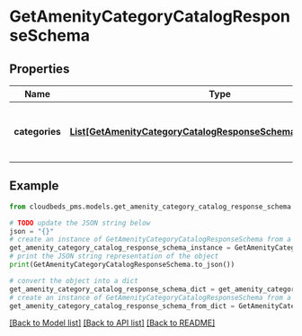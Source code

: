 # GetAmenityCategoryCatalogResponseSchema


## Properties

Name | Type | Description | Notes
------------ | ------------- | ------------- | -------------
**categories** | [**List[GetAmenityCategoryCatalogResponseSchemaCategoriesInner]**](GetAmenityCategoryCatalogResponseSchemaCategoriesInner.md) | List of amenity categories in the catalog | 

## Example

```python
from cloudbeds_pms.models.get_amenity_category_catalog_response_schema import GetAmenityCategoryCatalogResponseSchema

# TODO update the JSON string below
json = "{}"
# create an instance of GetAmenityCategoryCatalogResponseSchema from a JSON string
get_amenity_category_catalog_response_schema_instance = GetAmenityCategoryCatalogResponseSchema.from_json(json)
# print the JSON string representation of the object
print(GetAmenityCategoryCatalogResponseSchema.to_json())

# convert the object into a dict
get_amenity_category_catalog_response_schema_dict = get_amenity_category_catalog_response_schema_instance.to_dict()
# create an instance of GetAmenityCategoryCatalogResponseSchema from a dict
get_amenity_category_catalog_response_schema_from_dict = GetAmenityCategoryCatalogResponseSchema.from_dict(get_amenity_category_catalog_response_schema_dict)
```
[[Back to Model list]](../README.md#documentation-for-models) [[Back to API list]](../README.md#documentation-for-api-endpoints) [[Back to README]](../README.md)



